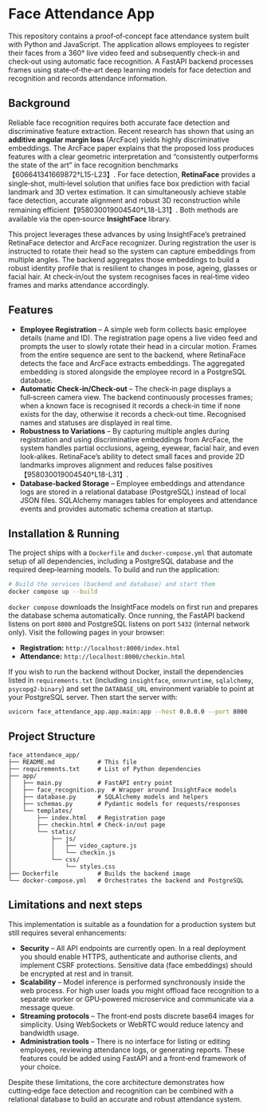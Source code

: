 # Face Attendance App

This repository contains a proof‑of‑concept face attendance system built with Python and JavaScript.  The application allows employees to register their faces from a 360° live video feed and subsequently check‑in and check‑out using automatic face recognition.  A FastAPI backend processes frames using state‑of‑the‑art deep learning models for face detection and recognition and records attendance information.

## Background

Reliable face recognition requires both accurate face detection and discriminative feature extraction.  Recent research has shown that using an **additive angular margin loss** (ArcFace) yields highly discriminative embeddings.  The ArcFace paper explains that the proposed loss produces features with a clear geometric interpretation and “consistently outperforms the state of the art” in face recognition benchmarks【606641341669872†L15-L23】.  For face detection, **RetinaFace** provides a single‑shot, multi‑level solution that unifies face box prediction with facial landmark and 3D vertex estimation.  It can simultaneously achieve stable face detection, accurate alignment and robust 3D reconstruction while remaining efficient【958030019004540†L18-L31】.  Both methods are available via the open‑source **InsightFace** library.

This project leverages these advances by using InsightFace’s pretrained RetinaFace detector and ArcFace recognizer.  During registration the user is instructed to rotate their head so the system can capture embeddings from multiple angles.  The backend aggregates those embeddings to build a robust identity profile that is resilient to changes in pose, ageing, glasses or facial hair.  At check‑in/out the system recognises faces in real‑time video frames and marks attendance accordingly.

## Features

* **Employee Registration** – A simple web form collects basic employee details (name and ID).  The registration page opens a live video feed and prompts the user to slowly rotate their head in a circular motion.  Frames from the entire sequence are sent to the backend, where RetinaFace detects the face and ArcFace extracts embeddings.  The aggregated embedding is stored alongside the employee record in a PostgreSQL database.
* **Automatic Check‑in/Check‑out** – The check‑in page displays a full‑screen camera view.  The backend continuously processes frames; when a known face is recognised it records a check‑in time if none exists for the day, otherwise it records a check‑out time.  Recognised names and statuses are displayed in real time.
* **Robustness to Variations** – By capturing multiple angles during registration and using discriminative embeddings from ArcFace, the system handles partial occlusions, ageing, eyewear, facial hair, and even look‑alikes.  RetinaFace’s ability to detect small faces and provide 2D landmarks improves alignment and reduces false positives【958030019004540†L18-L31】.
* **Database‑backed Storage** – Employee embeddings and attendance logs are stored in a relational database (PostgreSQL) instead of local JSON files.  SQLAlchemy manages tables for employees and attendance events and provides automatic schema creation at startup.

## Installation & Running

The project ships with a `Dockerfile` and `docker-compose.yml` that automate setup of all dependencies, including a PostgreSQL database and the required deep‑learning models.  To build and run the application:

```sh
# Build the services (backend and database) and start them
docker compose up --build
```

`docker compose` downloads the InsightFace models on first run and prepares the database schema automatically.  Once running, the FastAPI backend listens on port `8000` and PostgreSQL listens on port `5432` (internal network only).  Visit the following pages in your browser:

* **Registration:** `http://localhost:8000/index.html`
* **Attendance:** `http://localhost:8000/checkin.html`

If you wish to run the backend without Docker, install the dependencies listed in `requirements.txt` (including `insightface`, `onnxruntime`, `sqlalchemy`, `psycopg2-binary`) and set the `DATABASE_URL` environment variable to point at your PostgreSQL server.  Then start the server with:

```sh
uvicorn face_attendance_app.app.main:app --host 0.0.0.0 --port 8000
```

## Project Structure

```
face_attendance_app/
├── README.md            # This file
├── requirements.txt     # List of Python dependencies
├── app/
│   ├── main.py          # FastAPI entry point
│   ├── face_recognition.py  # Wrapper around InsightFace models
│   ├── database.py      # SQLAlchemy models and helpers
│   ├── schemas.py       # Pydantic models for requests/responses
│   └── templates/
│       ├── index.html   # Registration page
│       ├── checkin.html # Check‑in/out page
│       └── static/
│           ├── js/
│           │   ├── video_capture.js
│           │   └── checkin.js
│           └── css/
│               └── styles.css
├── Dockerfile           # Builds the backend image
└── docker-compose.yml   # Orchestrates the backend and PostgreSQL
```

## Limitations and next steps

This implementation is suitable as a foundation for a production system but still requires several enhancements:

* **Security** – All API endpoints are currently open.  In a real deployment you should enable HTTPS, authenticate and authorise clients, and implement CSRF protections.  Sensitive data (face embeddings) should be encrypted at rest and in transit.
* **Scalability** – Model inference is performed synchronously inside the web process.  For high user loads you might offload face recognition to a separate worker or GPU‑powered microservice and communicate via a message queue.
* **Streaming protocols** – The front‑end posts discrete base64 images for simplicity.  Using WebSockets or WebRTC would reduce latency and bandwidth usage.
* **Administration tools** – There is no interface for listing or editing employees, reviewing attendance logs, or generating reports.  These features could be added using FastAPI and a front‑end framework of your choice.

Despite these limitations, the core architecture demonstrates how cutting‑edge face detection and recognition can be combined with a relational database to build an accurate and robust attendance system.